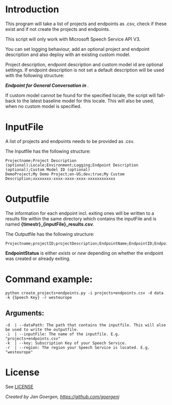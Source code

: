 # Introduction
This program will take a list of projects and endpoints as .csv, check if these exist and if not create the projects and endpoints.

This script will only work with Microsoft Speech Service API V3.

You can set logging behaviour, add an optional project and endpoint description and also deploy with an existing custom model.

Project description, endpoint description and custom model id are optional settings.
If endpoint description is not set a default description will be used with the following structure:

***Endpoint for General Conversation in <environment>***.

If custom model cannot be found for the specified locale, the script will fall-back to the latest baseline model for this locale.
This will also be used, when no custom model is specified.

# InputFile
A list of projects and endpoints needs to be provided as .csv.

The Inputfile has the following structure:
```
Projectname;Project Description (optional);Locale;Environment;Logging;Endpoint Description (optional);Custom Model ID (optional)
DemoProject;My Demo Project;en-US;dev;true;My Custom Description;xxxxxxxx-xxxx-xxxx-xxxx-xxxxxxxxxxxx
```

# Outputfile
The information for each endpoint incl. exiting ones will be written to a results file within the same directory which contains the inputFile and is named
**{timestr}_{inputFile}_results.csv**.

The Outputfile has the following structure:
```
Projectname;projectID;projectDescription;EndpointName;EndpointID;EndpointDescription;EndpointStatus
```

**EndpointStatus** is either *exists* or *new* depending on whether the endpoint was created or already exiting.

# Command example:
```
python create_projects+endpoints.py -i projects+endpoints.csv -d data -k {Speech Key} -r westeurope
```


## Arguments:

    -d  | --dataPath: The path that contains the inputfile. This will also be used to write the outputfile.
    -i  | --inputFile: The name of the inputfile. E.g. "projects+endpoints.csv"
    -k  | --key: Subscription Key of your Speech Service.
    -r  | --region: The region your Speech Service is located. E.g. "westeurope"


# License
See [LICENSE](./LICENSE)

*Created by Jan Goergen, https://github.com/goergenj*